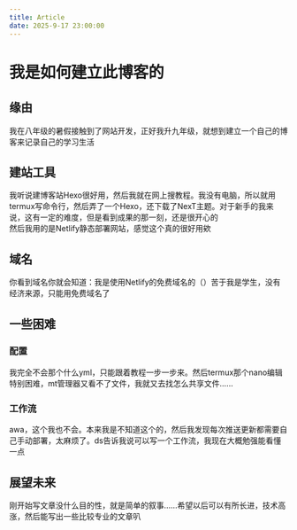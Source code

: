 ```yaml
---
title: Article
date: 2025-9-17 23:00:00
---
```


# 我是如何建立此博客的

## 缘由
我在八年级的暑假接触到了网站开发，正好我升九年级，就想到建立一个自己的博客来记录自己的学习生活

## 建站工具
我听说建博客站Hexo很好用，然后我就在网上搜教程。我没有电脑，所以就用termux写命令行，然后弄了一个Hexo，还下载了NexT主题。对于新手的我来说，这有一定的难度，但是看到成果的那一刻，还是很开心的<br>
然后我用的是Netlify静态部署网站，感觉这个真的很好用欸

## 域名
你看到域名你就会知道：我是使用Netlify的免费域名的（）苦于我是学生，没有经济来源，只能用免费域名了

## 一些困难

### 配置
我完全不会那个什么yml，只能跟着教程一步一步来。然后termux那个nano编辑特别困难，mt管理器又看不了文件，我就又去找怎么共享文件……

### 工作流
awa，这个我也不会。本来我是不知道这个的，然后我发现每次推送更新都需要自己手动部署，太麻烦了。ds告诉我说可以写一个工作流，我现在大概勉强能看懂一点

## 展望未来
刚开始写文章没什么目的性，就是简单的叙事……希望以后可以有所长进，技术高涨，然后能写出一些比较专业的文章叭
